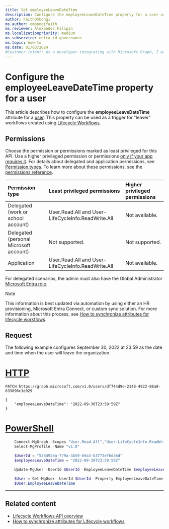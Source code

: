 ```yaml
---
title: Set employeeLeaveDateTime
description: Configure the employeeLeaveDateTime property for a user using Microsoft Graph. 
author: FaithOmbongi
ms.author: ombongifaith
ms.reviewer: Alexander.Filipin
ms.localizationpriority: medium
ms.subservice: entra-id-governance
ms.topic: how-to
ms.date: 01/03/2024
#Customer intent: As a developer integrating with Microsoft Graph, I want programmatically configure the employeeLeaveDateTime property for a user, so that I can trigger scheduled "leaver" workflows using Lifecycle Workflows.
---
```


# Configure the employeeLeaveDateTime property for a user

This article describes how to configure the **employeeLeaveDateTime** attribute for a [user](/graph/api/resources/user?view=graph-rest-beta&preserve-view=true). This property can be used as a trigger for "leaver" workflows created using [Lifecycle Workflows](/graph/api/resources/identitygovernance-lifecycleworkflows-overview).

## Permissions

Choose the permission or permissions marked as least privileged for this API. Use a higher privileged permission or permissions [only if your app requires it](/graph/permissions-overview#best-practices-for-using-microsoft-graph-permissions). For details about delegated and application permissions, see [Permission types](/graph/permissions-overview#permission-types). To learn more about these permissions, see the [permissions reference](/graph/permissions-reference).

|Permission type|Least privileged permissions|Higher privileged permissions|
|:---|:---|:---|
|Delegated (work or school account)|User.Read.All and User-LifeCycleInfo.ReadWrite.All|Not available.|
|Delegated (personal Microsoft account)|Not supported.|Not supported.|
|Application|User.Read.All and User-LifeCycleInfo.ReadWrite.All|Not available.|

For delegated scenarios, the admin must also have the Global Administrator [Microsoft Entra role](/azure/active-directory/users-groups-roles/directory-assign-admin-roles#available-roles).

> [!NOTE]
> This information is best updated via automation by using either an HR provisioning, Microsoft Entra Connect, or custom sync solution. For more information about this process, see [How to synchronize attributes for lifecycle workflows](/entra/id-governance/how-to-lifecycle-workflow-sync-attributes).

## Request

The following example configures September 30, 2022 at 23:59 as the date and time when the user will leave the organization.

# [HTTP](#tab/http)

```http
PATCH https://graph.microsoft.com/v1.0/users/df744d9e-2148-4922-88a8-633896c1e929

{
    "employeeLeaveDateTime": "2022-09-30T23:59:59Z"
}
```

# [PowerShell](#tab/powershell)

```powershell    
    Connect-MgGraph -Scopes "User.Read.All","User-LifeCycleInfo.ReadWrite.All"
    Select-MgProfile -Name "v1.0"

    $UserId = "528492ea-779a-4b59-b9a3-b3773ef6da6d"
    $employeeLeaveDateTime = "2022-09-30T23:59:59Z"
    
    Update-MgUser -UserId $UserId -EmployeeLeaveDateTime $employeeLeaveDateTime 

    $User = Get-MgUser -UserId $UserId -Property EmployeeLeaveDateTime
    $User.EmployeeLeaveDateTime
```

---

## Related content

- [Lifecycle Workflows API overview](/graph/api/resources/identitygovernance-lifecycleworkflows-overview)
- [How to synchronize attributes for Lifecycle workflows](/azure/active-directory/governance/how-to-lifecycle-workflow-sync-attributes)
